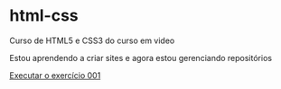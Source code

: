 # html-css
 Curso de HTML5 e CSS3 do curso em video

Estou aprendendo a criar sites e agora estou gerenciando repositórios

<a href="https://ennzoguilherme.github.io/html-css/exercicios/ex001/index.html">Executar o exercício 001 </a>